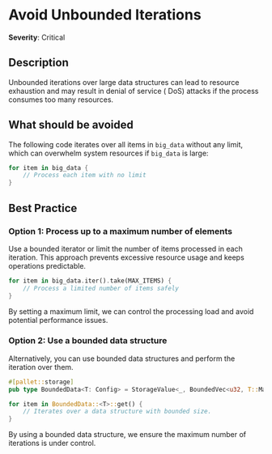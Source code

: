 # Avoid Unbounded Iterations

**Severity**: Critical

## Description

Unbounded iterations over large data structures can lead to resource exhaustion and may result in denial of service (
DoS) attacks if the process consumes too many resources.

## What should be avoided

The following code iterates over all items in `big_data` without any limit, which can overwhelm system resources if
`big_data` is large:

```rust
for item in big_data {
    // Process each item with no limit
}
```

## Best Practice

### Option 1: Process up to a maximum number of elements

Use a bounded iterator or limit the number of items processed in each iteration. This approach prevents excessive
resource usage and keeps operations predictable.

```rust
for item in big_data.iter().take(MAX_ITEMS) {
    // Process a limited number of items safely
}
```

By setting a maximum limit, we can control the processing load and avoid potential performance issues.

### Option 2: Use a bounded data structure

Alternatively, you can use bounded data structures and perform the iteration over them.

```rust
#[pallet::storage]
pub type BoundedData<T: Config> = StorageValue<_, BoundedVec<u32, T::MaxEntries>>;

for item in BoundedData::<T>::get() {
    // Iterates over a data structure with bounded size.
}
```

By using a bounded data structure, we ensure the maximum number of iterations is under control.
